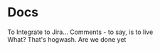 # Docs
To Integrate to Jira...
Comments - to say, is to live
<br>
What? That's hogwash.
Are we done yet
